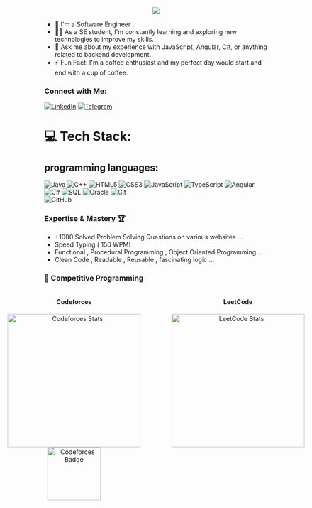 
<!-- Typing SVG by DenverCoder1 - https://github.com/DenverCoder1/readme-typing-svg -->
<p align="center">
  <a href="https://github.com/DenverCoder1/readme-typing-svg"><img src="https://readme-typing-svg.herokuapp.com/?lines=Backend%20developer;Always%20learning%20new%20things&font=Fira%20Code&center=true&width=440&height=45&color=f75c7e&vCenter=true&size=22"></a>
</p> 

- 🏢 I'm a Software Engineer .
- 👨‍💻 As a SE student, I'm constantly learning and exploring new technologies to improve my skills.
- 💬 Ask me about my experience with JavaScript, Angular, C#, or anything related to backend development.
- ⚡ Fun Fact: I'm a coffee enthusiast and my perfect day would start and end with a cup of coffee.


### Connect with Me:

[![LinkedIn](https://img.shields.io/badge/LinkedIn-Mohammad_Hasan-0077B5?style=for-the-badge&logo=linkedin&logoColor=white&logoWidth=10)](https://www.linkedin.com/in/mohammad-hasan-abdelqader-7a833b32a/)
[![Telegram](https://img.shields.io/badge/Telegram-Mohammad_Hasan-0077B5?style=for-the-badge&logo=telegram&logoColor=white&logoWidth=10)](https://t.me/Mohammad_Hasan01)

# 💻 Tech Stack:
## programming languages:
![Java](https://img.shields.io/badge/java-%23ED8B00.svg?style=for-the-badge&logo=openjdk&logoColor=white) 
![C++](https://img.shields.io/badge/c%2B%2B-%2300599C.svg?style=for-the-badge&logo=c%2B%2B&logoColor=white)
![HTML5](https://img.shields.io/badge/html5-%23E34F26.svg?style=for-the-badge&logo=html5&logoColor=white) 
![CSS3](https://img.shields.io/badge/css3-%231572B6.svg?style=for-the-badge&logo=css3&logoColor=white) 
![JavaScript](https://img.shields.io/badge/javascript-%23323330.svg?style=for-the-badge&logo=javascript&logoColor=%23F7DF1E) 
![TypeScript](https://img.shields.io/badge/typescript-%23007ACC.svg?style=for-the-badge&logo=typescript&logoColor=white)
![Angular](https://img.shields.io/badge/angular-%23DD0031.svg?style=for-the-badge&logo=angular&logoColor=white)
![C#](https://img.shields.io/badge/c%23-%23239120.svg?style=for-the-badge&logo=csharp&logoColor=white) 
![SQL](https://img.shields.io/badge/sql-%2300758F.svg?style=for-the-badge&logo=databricks&logoColor=white)
![Oracle](https://img.shields.io/badge/oracle-%23F80000.svg?style=for-the-badge&logo=oracle&logoColor=white)
![Git](https://img.shields.io/badge/git-%23F05033.svg?style=for-the-badge&logo=git&logoColor=white)  
![GitHub](https://img.shields.io/badge/github-%23121011.svg?style=for-the-badge&logo=github&logoColor=white)  

### Expertise & Mastery 🏆
- +1000 Solved Problem Solving Questions on various websites ...
- Speed Typing ( 150 WPM) 
- Functional , Procedural Programming , Object Oriented Programming ...
- Clean Code , Readable , Reusable , fascinating logic ...


### 🧠 Competitive Programming

<div style="display: flex; justify-content: center; align-items: flex-start; gap: 50px; flex-wrap: nowrap;">

  <!-- Left: Codeforces -->
  <div style="text-align: center; width: 320px; flex-shrink: 0;">
    <h4>Codeforces</h4>
    <img src="https://codeforces-readme-stats.vercel.app/api/card?username=Eng_Mohammad_Hasan" alt="Codeforces Stats" width="300"/>
    <br />
    <img src="https://codeforces-readme-stats.vercel.app/api/badge?username=Eng_Mohammad_Hasan" alt="Codeforces Badge" width="120"/>
  </div>

  <!-- Right: LeetCode -->
  <div style="text-align: center; width: 320px; flex-shrink: 0;">
    <h4>LeetCode</h4>
    <img src="https://leetcard.jacoblin.cool/eng_mohammadhasan?theme=dark&font=Source%20Code%20Pro&ext=heatmap" alt="LeetCode Stats" width="300"/>
  </div>

</div>



